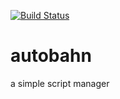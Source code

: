 [![Build Status](https://travis-ci.org/vlnk/autobahn.svg?branch=master)](https://travis-ci.org/vlnk/autobahn)
# autobahn
a simple script manager

